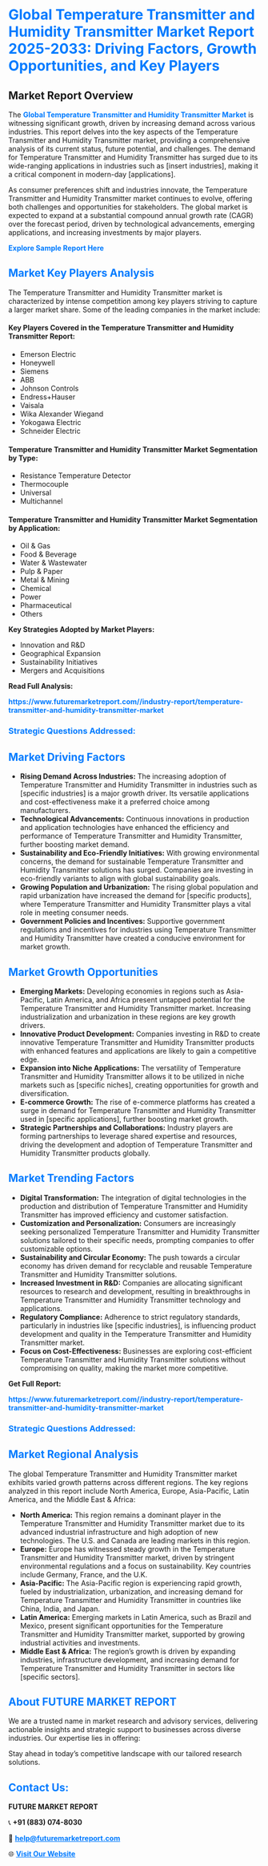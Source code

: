<h1 style="color: #007BFF;">Global Temperature Transmitter and Humidity Transmitter Market Report 2025-2033: Driving Factors, Growth Opportunities, and Key Players</h1>

<section id="overview">
<h2>Market Report Overview</h2>
<p>The <a href="https://www.futuremarketreport.com//industry-report/temperature-transmitter-and-humidity-transmitter-market" style="color: #007BFF; text-decoration: none;"><strong>Global Temperature Transmitter and Humidity Transmitter Market</strong></a> is witnessing significant growth, driven by increasing demand across various industries. This report delves into the key aspects of the Temperature Transmitter and Humidity Transmitter market, providing a comprehensive analysis of its current status, future potential, and challenges. The demand for Temperature Transmitter and Humidity Transmitter has surged due to its wide-ranging applications in industries such as [insert industries], making it a critical component in modern-day [applications].</p>
<p>As consumer preferences shift and industries innovate, the Temperature Transmitter and Humidity Transmitter market continues to evolve, offering both challenges and opportunities for stakeholders. The global market is expected to expand at a substantial compound annual growth rate (CAGR) over the forecast period, driven by technological advancements, emerging applications, and increasing investments by major players.</p>
</section>

<section id="overview">
<p><a href="https://www.futuremarketreport.com//request-sample/reportId=81694" style="color: #007BFF; text-decoration: none;"><strong>Explore Sample Report Here</strong></a></p>
</section>

<section id="key-players">
<h2 style="color: #007BFF;">Market Key Players Analysis</h2>
<p>The Temperature Transmitter and Humidity Transmitter market is characterized by intense competition among key players striving to capture a larger market share. Some of the leading companies in the market include:</p>
<h4>Key Players Covered in the Temperature Transmitter and Humidity Transmitter Report:</h4>
<ul><li>Emerson Electric</li><li>Honeywell</li><li>Siemens</li><li>ABB</li><li>Johnson Controls</li><li>Endress+Hauser</li><li>Vaisala</li><li>Wika Alexander Wiegand</li><li>Yokogawa Electric</li><li>Schneider Electric</li></ul>
<h4>Temperature Transmitter and Humidity Transmitter Market Segmentation by Type:</h4>
<ul><li>Resistance Temperature Detector</li><li>Thermocouple</li><li>Universal</li><li>Multichannel</li></ul>

<h4>Temperature Transmitter and Humidity Transmitter Market Segmentation by Application:</h4>
<ul><li>Oil &amp; Gas</li><li>Food &amp; Beverage</li><li>Water &amp; Wastewater</li><li>Pulp &amp; Paper</li><li>Metal &amp; Mining</li><li>Chemical</li><li>Power</li><li>Pharmaceutical</li><li>Others</li></ul>
<p><strong>Key Strategies Adopted by Market Players:</strong></p>
<ul>
<li>Innovation and R&D</li>
<li>Geographical Expansion</li>
<li>Sustainability Initiatives</li>
<li>Mergers and Acquisitions</li>
</ul>
</section>

<section>
<p><strong>Read Full Analysis: </strong></p><a href="https://www.futuremarketreport.com//industry-report/temperature-transmitter-and-humidity-transmitter-market" style="color: #007BFF; text-decoration: none;"><strong>https://www.futuremarketreport.com//industry-report/temperature-transmitter-and-humidity-transmitter-market</strong></a>
<h3 style="color: #007BFF;">Strategic Questions Addressed:</h3>
</section>

<section id="driving-factors">
<h2 style="color: #007BFF;">Market Driving Factors</h2>
<ul>
<li><strong>Rising Demand Across Industries:</strong> The increasing adoption of Temperature Transmitter and Humidity Transmitter in industries such as [specific industries] is a major growth driver. Its versatile applications and cost-effectiveness make it a preferred choice among manufacturers.</li>
<li><strong>Technological Advancements:</strong> Continuous innovations in production and application technologies have enhanced the efficiency and performance of Temperature Transmitter and Humidity Transmitter, further boosting market demand.</li>
<li><strong>Sustainability and Eco-Friendly Initiatives:</strong> With growing environmental concerns, the demand for sustainable Temperature Transmitter and Humidity Transmitter solutions has surged. Companies are investing in eco-friendly variants to align with global sustainability goals.</li>
<li><strong>Growing Population and Urbanization:</strong> The rising global population and rapid urbanization have increased the demand for [specific products], where Temperature Transmitter and Humidity Transmitter plays a vital role in meeting consumer needs.</li>
<li><strong>Government Policies and Incentives:</strong> Supportive government regulations and incentives for industries using Temperature Transmitter and Humidity Transmitter have created a conducive environment for market growth.</li>
</ul>
</section>

<section id="growth-opportunities">
<h2 style="color: #007BFF;">Market Growth Opportunities</h2>
<ul>
<li><strong>Emerging Markets:</strong> Developing economies in regions such as Asia-Pacific, Latin America, and Africa present untapped potential for the Temperature Transmitter and Humidity Transmitter market. Increasing industrialization and urbanization in these regions are key growth drivers.</li>
<li><strong>Innovative Product Development:</strong> Companies investing in R&D to create innovative Temperature Transmitter and Humidity Transmitter products with enhanced features and applications are likely to gain a competitive edge.</li>
<li><strong>Expansion into Niche Applications:</strong> The versatility of Temperature Transmitter and Humidity Transmitter allows it to be utilized in niche markets such as [specific niches], creating opportunities for growth and diversification.</li>
<li><strong>E-commerce Growth:</strong> The rise of e-commerce platforms has created a surge in demand for Temperature Transmitter and Humidity Transmitter used in [specific applications], further boosting market growth.</li>
<li><strong>Strategic Partnerships and Collaborations:</strong> Industry players are forming partnerships to leverage shared expertise and resources, driving the development and adoption of Temperature Transmitter and Humidity Transmitter products globally.</li>
</ul>
</section>

<section id="trending-factors">
<h2 style="color: #007BFF;">Market Trending Factors</h2>
<ul>
<li><strong>Digital Transformation:</strong> The integration of digital technologies in the production and distribution of Temperature Transmitter and Humidity Transmitter has improved efficiency and customer satisfaction.</li>
<li><strong>Customization and Personalization:</strong> Consumers are increasingly seeking personalized Temperature Transmitter and Humidity Transmitter solutions tailored to their specific needs, prompting companies to offer customizable options.</li>
<li><strong>Sustainability and Circular Economy:</strong> The push towards a circular economy has driven demand for recyclable and reusable Temperature Transmitter and Humidity Transmitter solutions.</li>
<li><strong>Increased Investment in R&D:</strong> Companies are allocating significant resources to research and development, resulting in breakthroughs in Temperature Transmitter and Humidity Transmitter technology and applications.</li>
<li><strong>Regulatory Compliance:</strong> Adherence to strict regulatory standards, particularly in industries like [specific industries], is influencing product development and quality in the Temperature Transmitter and Humidity Transmitter market.</li>
<li><strong>Focus on Cost-Effectiveness:</strong> Businesses are exploring cost-efficient Temperature Transmitter and Humidity Transmitter solutions without compromising on quality, making the market more competitive.</li>
</ul>
</section>

<section>
<p><strong>Get Full Report: </strong></p><a href="https://www.futuremarketreport.com//industry-report/temperature-transmitter-and-humidity-transmitter-market" style="color: #007BFF; text-decoration: none;"><strong>https://www.futuremarketreport.com//industry-report/temperature-transmitter-and-humidity-transmitter-market</strong></a>
<h3 style="color: #007BFF;">Strategic Questions Addressed:</h3>
</section>


<section id="regional-analysis">
<h2 style="color: #007BFF;">Market Regional Analysis</h2>
<p>The global Temperature Transmitter and Humidity Transmitter market exhibits varied growth patterns across different regions. The key regions analyzed in this report include North America, Europe, Asia-Pacific, Latin America, and the Middle East & Africa:</p>
<ul>
<li><strong>North America:</strong> This region remains a dominant player in the Temperature Transmitter and Humidity Transmitter market due to its advanced industrial infrastructure and high adoption of new technologies. The U.S. and Canada are leading markets in this region.</li>
<li><strong>Europe:</strong> Europe has witnessed steady growth in the Temperature Transmitter and Humidity Transmitter market, driven by stringent environmental regulations and a focus on sustainability. Key countries include Germany, France, and the U.K.</li>
<li><strong>Asia-Pacific:</strong> The Asia-Pacific region is experiencing rapid growth, fueled by industrialization, urbanization, and increasing demand for Temperature Transmitter and Humidity Transmitter in countries like China, India, and Japan.</li>
<li><strong>Latin America:</strong> Emerging markets in Latin America, such as Brazil and Mexico, present significant opportunities for the Temperature Transmitter and Humidity Transmitter market, supported by growing industrial activities and investments.</li>
<li><strong>Middle East & Africa:</strong> The region’s growth is driven by expanding industries, infrastructure development, and increasing demand for Temperature Transmitter and Humidity Transmitter in sectors like [specific sectors].</li>
</ul>
</section>

<footer>
<h2 style="color: #007BFF;">About FUTURE MARKET REPORT</h2>
<p>We are a trusted name in market research and advisory services, delivering actionable insights and strategic support to businesses across diverse industries. Our expertise lies in offering:</p>

<p>Stay ahead in today’s competitive landscape with our tailored research solutions.</p>

<h2 style="color: #007BFF;">Contact Us:</h2>
<p><strong>FUTURE MARKET REPORT</strong></p>
<p>📞 <strong>+91 (883) 074-8030</strong></p>
<p>📧 <strong><a href="mailto:help@futuremarketreport.com" style="color: #007BFF;">help@futuremarketreport.com</a></strong></p>
<p>🌐 <strong><a href="https://www.futuremarketreport.com/" style="color: #007BFF;">Visit Our Website</a></strong></p>
</footer>